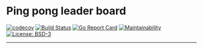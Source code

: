 # Ping pong leader board

[![codecov](https://codecov.io/gh/evandroflores/pong/branch/master/graph/badge.svg?token=uG6828Fw7W)](https://codecov.io/gh/evandroflores/pong)
[![Build Status](https://travis-ci.org/evandroflores/pong.svg?branch=master)](https://travis-ci.org/evandroflores/pong)
[![Go Report Card](https://goreportcard.com/badge/github.com/evandroflores/pong)](https://goreportcard.com/report/github.com/evandroflores/pong)
[![Maintainability](https://api.codeclimate.com/v1/badges/792246463b5a401bc1fe/maintainability)](https://codeclimate.com/github/evandroflores/pong/maintainability)
[![License: BSD-3](https://img.shields.io/badge/License-BSD3-green.svg)](https://opensource.org/licenses/BSD-3-Clause)

---
